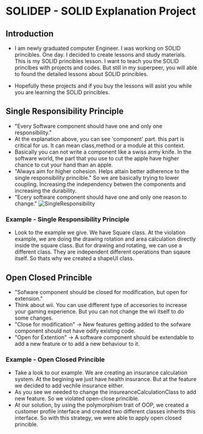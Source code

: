 # SOLIDEP - SOLID Explanation Project
## Introduction
* I am newly graduated computer Engineer. I was working on SOLID princibles. One day. I decided to create lessons and study materials. This is my SOLID princibles lesson. I want to teach you the SOLID princlbes with projects and codes. But still in my superpeer, you will able to found the detailed lessons about SOLID princibles. 

* Hopefully these projects and if you buy the lessons will asist you while you are learning the SOLID princibles. 

## Single Responsibility Principle
* "Every Software component should have one and only one responsibility." 
* At the explanation above, you can see 'component' part. this part is critical for us. It can mean class,method or a module at this context.
* Basically you can not write a component like a swiss army knife. In the software world, the part that you use to cut the apple have higher chance to cut your hand than an apple. 
* "Always aim for higher cohesion. Helps attain better adherence to the single responsibility princible." So we are basically trying to lower coupling. Increasing the independency betwen the components and increasing the durability.
* "Ecery software component should have one and only one reason to change."
![SingleResponsibility](https://github.com/user-attachments/assets/0f447777-6dd0-4204-a731-4893385b7158)

### Example - Single Responsibility Principle
* Look to the example we give. We have Square class. At the violation example, we are doing the drawing rotation and area calculation directly inside the square class. But for drawing and rotating, we can use a different class. They are independent different operations than sqaure itself. So thats why we created a shapeUI class.

## Open Closed Princible 
* "Sofware component should be closed for modification, but open for extension."
* Think about wii. You can use different type of accesories to increase your gaming experience. But you can not change the wii itself to do some changes.
* "Close for modification" -> New features getting added to the sofware component should not have odify existing code.
* "Open for Extention" -> A software component should be extendable to add a new feature or to add a new behaviour to it.

### Example - Open Closed Princible 
* Take a look to our example.  We are creating an insurance calculation system. At the begining we just have health insurance. But at the feature we decided to add vechile insurance either.
* As you see we needed to change the insureanceCalculationClass to add new feature. So we violated open-close princible. 
* At our solution, by using the polymorphism trait of OOP, we created a customer profile interface and created two different classes inherits this interface. So with this strategy, we were able to apply open closed princible. 
